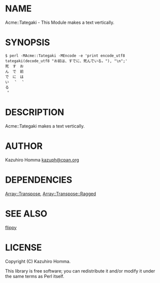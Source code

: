 # NAME

Acme::Tategaki - This Module makes a text vertically.

# SYNOPSIS

    $ perl -MAcme::Tategaki -MEncode -e 'print encode_utf8 tategaki(decode_utf8 "お前は、すでに、死んでいる。"), "\n";'
    死　す　お
    ん　で　前
    で　に　は
    い　︑　︑
    る　　　　
    ︒　　　　

# DESCRIPTION

Acme::Tategaki makes a text vertically.

# AUTHOR

Kazuhiro Homma <kazuph@cpan.org>

# DEPENDENCIES

[Array::Transpose](http://search.cpan.org/perldoc?Array::Transpose), [Array::Transpose::Ragged](http://search.cpan.org/perldoc?Array::Transpose::Ragged)

# SEE ALSO

[flippy](https://rubygems.org/gems/flippy)

# LICENSE

Copyright (C) Kazuhiro Homma.

This library is free software; you can redistribute it and/or modify
it under the same terms as Perl itself.
